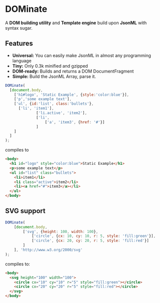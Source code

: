 # DOMinate

A **DOM building utility** and **Template engine** build upon **JsonML** with syntax sugar.

## Features
- **Universal:** You can easily make JsonML in almost any programming language
- **Tiny:** Only 0.3k minified and gzipped
- **DOM-ready:** Builds and returns a DOM DocumentFragment
- **Simple:** Build the JsonML Array, parse it.


```javascript
DOMinate(
  [document.body,
    ['h1#logo', 'Static Example', {style:'color:blue'}],
    ['p','some example text'],
    ['ul', {id:'list', class:'bullets'},
      ['li', 'item1'],
              ['li.active', 'item2'],
              ['li',
                  ['a', 'item3', {href: '#'}]
              ]
    ]
  ]
);
```

compiles to

```html
<body>
  <h1 id="logo" style="color:blue">Static Example</h1>
  <p>some example text</p>
  <ul id="list" class="bullets">
    <li>item1</li>
    <li class="active">item2</li>
    <li><a href="#">item3</a></li>
  </ul>
</body>
```

## SVG support

```javascript
DOMinate(
    [document.body,
        ['svg', {height: 100, width: 100},
            ['circle', {cx: 10, cy: 10, r: 5, style: 'fill:green'}],
            ['circle', {cx: 20, cy: 20, r: 5, style: 'fill:red'}]
        ]
    ], 'http://www.w3.org/2000/svg'
);
```
compiles to:

```html
<body>
  <svg height="100" width="100">
    <circle cx="10" cy="10" r="5" style="fill:green"></circle>
    <circle cx="20" cy="20" r="5" style="fill:red"></circle>
  </svg>
</body>
```